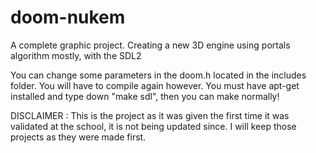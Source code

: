 # doom-nukem

A complete graphic project. Creating a new 3D engine using portals algorithm mostly, with the SDL2

You can change some parameters in the doom.h located in the includes folder. You will have to compile again however. You must have apt-get installed and type down "make sdl", then you can make normally!

DISCLAIMER : This is the project as it was given the first time it was validated at the school, it is not being updated since. I will keep those projects as they were made first.
